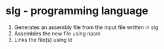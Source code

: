 # slg - programming language
1. Generates an assembly file from the input file written in slg
2. Assembles the new file using nasm
3. Links the file(s) using ld
